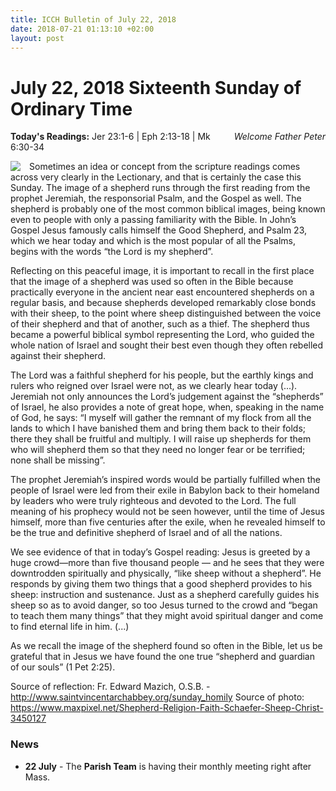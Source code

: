 ```yaml
---
title: ICCH Bulletin of July 22, 2018
date: 2018-07-21 01:13:10 +02:00
layout: post
---
```


# July 22, 2018 Sixteenth Sunday of Ordinary Time
<span style="float: right"><em>Welcome Father Peter</em></span>
**Today's Readings:** Jer 23:1-6 | Eph 2:13-18 | Mk 6:30-34


<img style="float: left; margin-right: 1em;" src="https://www.maxpixel.net/static/photo/1x/Shepherd-Religion-Faith-Schaefer-Sheep-Christ-3450127.jpg">

Sometimes an idea or concept from the scripture readings comes across very clearly in the Lectionary, and that is certainly the case this Sunday. The image of a shepherd runs through the first reading from the prophet Jeremiah, the responsorial Psalm, and the Gospel as well. The shepherd is probably one of the most common biblical images, being known even to people with only a passing familiarity with the Bible. In John’s Gospel Jesus famously calls himself the Good Shepherd, and Psalm 23, which we hear today and which is the most popular of all the Psalms, begins with the words “the Lord is my shepherd”.

Reflecting on this peaceful image, it is important to recall in the first place that the image of a shepherd was used so often in the Bible because practically everyone in the ancient near east encountered shepherds on a regular basis, and because shepherds developed remarkably close bonds with their sheep, to the point where sheep distinguished between the voice of their shepherd and that of another, such as a thief. The shepherd thus became a powerful biblical symbol representing the Lord, who guided the whole nation of Israel and sought their best even though they often rebelled against their shepherd.

The Lord was a faithful shepherd for his people, but the earthly kings and rulers who reigned over Israel were not, as we clearly hear today (...). Jeremiah not only announces the Lord’s judgement against the “shepherds” of Israel, he also provides a note of great hope, when, speaking in the name of God, he says: “I myself will gather the remnant of my flock from all the lands to which I have banished them and bring them back to their folds; there they shall be fruitful and multiply. I will raise up shepherds for them who will shepherd them so that they need no longer fear or be terrified; none shall be missing”.

The prophet Jeremiah’s inspired words would be partially fulfilled when the people of Israel were led from their exile in Babylon back to their homeland by leaders who were truly righteous and devoted to the Lord. The full meaning of his prophecy would not be seen however, until the time of Jesus himself, more than five centuries after the exile, when he revealed himself to be the true and definitive shepherd of Israel and of all the nations.

We see evidence of that in today’s Gospel reading: Jesus is greeted by a huge crowd—more than five thousand people — and he sees that they were downtrodden spiritually and physically, “like sheep without a shepherd”. He responds by giving them two things that a good shepherd provides to his sheep: instruction and sustenance. Just as a shepherd carefully guides his sheep so as to avoid danger, so too Jesus turned to the crowd and “began to teach them many things” that they might avoid spiritual danger and come to find eternal life in him. (...)

As we recall the image of the shepherd found so often in the Bible, let us be grateful that in Jesus we have found the one true “shepherd and guardian of our souls” (1 Pet 2:25).

Source of reflection: Fr. Edward Mazich, O.S.B. - http://www.saintvincentarchabbey.org/sunday_homily
Source of photo: https://www.maxpixel.net/Shepherd-Religion-Faith-Schaefer-Sheep-Christ-3450127

### News 

* **22 July** - The **Parish Team** is having their monthly meeting right after Mass.
